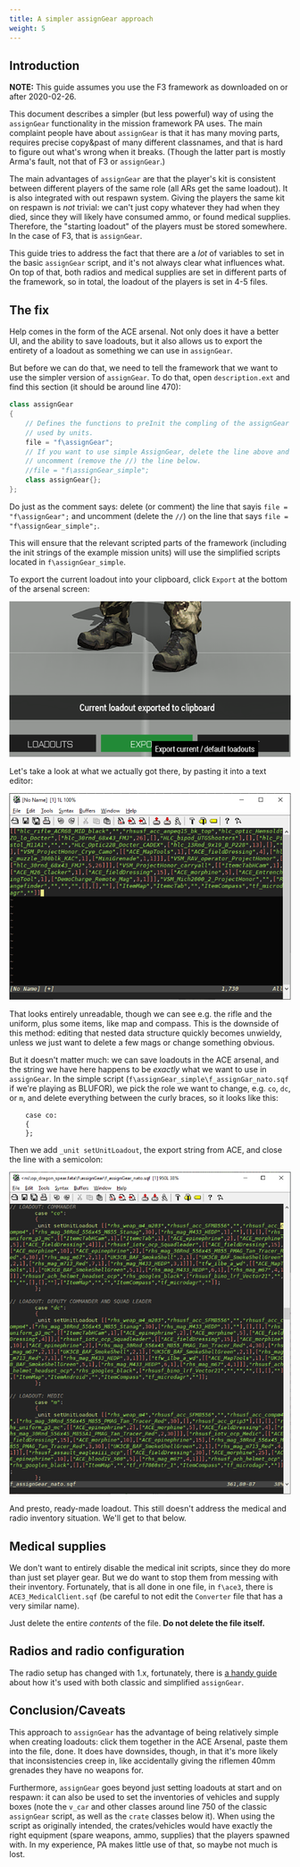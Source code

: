 ```yaml
---
title: A simpler assignGear approach
weight: 5
---
```

## Introduction

**NOTE:** This guide assumes you use the F3 framework as downloaded on
or after 2020-02-26.

This document describes a simpler (but less powerful) way of using the
`assignGear` functionality in the mission framework PA uses. The main
complaint people have about `assignGear` is that it has many moving
parts, requires precise copy&past of many different classnames, and that
is hard to figure out what's wrong when it breaks. (Though the latter
part is mostly Arma's fault, not that of F3 or `assignGear`.)

The main advantages of `assignGear` are that the player's kit is
consistent between different players of the same role (all ARs get the
same loadout). It is also integrated with out respawn system. Giving the
players the same kit on respawn is *not* trivial: we can't just copy
whatever they had when they died, since they will likely have consumed
ammo, or found medical supplies. Therefore, the "starting loadout" of
the players must be stored somewhere. In the case of F3, that is
`assignGear`.

This guide tries to address the fact that there are a *lot* of variables
to set in the basic `assignGear` script, and it's not always clear what
influences what. On top of that, both radios and medical supplies are
set in different parts of the framework, so in total, the loadout of the
players is set in 4-5 files.

## The fix

Help comes in the form of the ACE arsenal. Not only does it have a
better UI, and the ability to save loadouts, but it also allows us to
export the entirety of a loadout as something we can use in
`assignGear`.

But before we can do that, we need to tell the framework that we want to use
the simpler version of `assignGear`. To do that, open `description.ext` and
find this section (it should be around line 470):

```cpp
class assignGear
{
    // Defines the functions to preInit the compling of the assignGear function
    // used by units.
    file = "f\assignGear";
    // If you want to use simple AssignGear, delete the line above and
    // uncomment (remove the //) the line below.
    //file = "f\assignGear_simple";
    class assignGear{};
};
```

Do just as the comment says: delete (or comment) the line that sayis `file =
"f\assignGear";` and uncomment (delete the `//`) on the line that says `file =
"f\assignGear_simple";`.

This will ensure that the relevant scripted parts of the framework (including
the init strings of the example mission units) will use the simplified scripts
located in `f\assignGear_simple`.

To export the current loadout into your clipboard, click `Export` at the
bottom of the arsenal screen:

<img src="arsenal_export.png">

Let's take a look at what we actually got there, by pasting it into a
text editor:

<img src="loadout_vim.png">

That looks entirely unreadable, though we can see e.g. the rifle and the
uniform, plus some items, like map and compass. This is the downside of this
method: editing that nested data structure quickly becomes unwieldy, unless we
just want to delete a few mags or change something obvious.

But it doesn't matter much: we can save loadouts in the ACE arsenal, and the
string we have here happens to be *exactly* what we want to use in
`assignGear`. In the simple script (`f\assignGear_simple\f_assignGar_nato.sqf`
if we're playing as BLUFOR), we pick the role we want to change, e.g. `co`,
`dc`, or `m`, and delete everything between the curly braces, so it looks like
this:

```
    case co:
    {
    };
```

Then we add `_unit setUnitLoadout`, the export string from ACE, and
close the line with a semicolon:

<img src="assigngear.png">

And presto, ready-made loadout. This still doesn't address the medical
and radio inventory situation. We'll get to that below.

## Medical supplies

We don't want to entirely disable the medical init scripts, since they do more
than just set player gear. But we do want to stop them from messing with their
inventory. Fortunately, that is all done in one file, in `f\ace3`, there is
`ACE3_MedicalClient.sqf` (be careful to not edit the `Converter` file that
has a very similar name).

Just delete the entire *contents* of the file. **Do not delete the file
itself.**

## Radios and radio configuration

The radio setup has changed with 1.x, fortunately, there is [a handy
guide](../tfar) about how it's used with both classic and simplified
`assignGear`.

## Conclusion/Caveats

This approach to `assignGear` has the advantage of being relatively simple when
creating loadouts: click them together in the ACE Arsenal, paste them into the
file, done. It does have downsides, though, in that it's more likely that
inconsistencies creep in, like accidentally giving the riflemen 40mm grenades
they have no weapons for.

Furthermore, `assignGear` goes beyond just setting loadouts at start and on
respawn: it can also be used to set the inventories of vehicles and supply
boxes (note the `v_car` and other classes around line 750 of the classic
`assignGear` script, as well as the `crate` classes below it). When using the
script as originally intended, the crates/vehicles would have exactly the right
equipment (spare weapons, ammo, supplies) that the players spawned with. In my
experience, PA makes little use of that, so maybe not much is lost.


